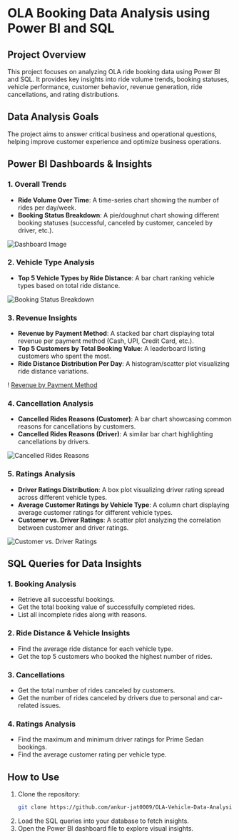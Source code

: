 # OLA Booking Data Analysis using Power BI and SQL

## Project Overview
This project focuses on analyzing OLA ride booking data using Power BI and SQL. It provides key insights into ride volume trends, booking statuses, vehicle performance, customer behavior, revenue generation, ride cancellations, and rating distributions.

## Data Analysis Goals
The project aims to answer critical business and operational questions, helping improve customer experience and optimize business operations.

## Power BI Dashboards & Insights
### **1. Overall Trends**
- **Ride Volume Over Time**: A time-series chart showing the number of rides per day/week.
- **Booking Status Breakdown**: A pie/doughnut chart showing different booking statuses (successful, canceled by customer, canceled by driver, etc.).

![Dashboard Image](https://github.com/ankur-jat0009/OLA-Vehicle-Data-Analysis/blob/main/Dashboard%20Photo/1.png)

### **2. Vehicle Type Analysis**
- **Top 5 Vehicle Types by Ride Distance**: A bar chart ranking vehicle types based on total ride distance.


![Booking Status Breakdown](https://github.com/ankur-jat0009/OLA-Vehicle-Data-Analysis/blob/main/Dashboard%20Photo/2.png)

### **3. Revenue Insights**
- **Revenue by Payment Method**: A stacked bar chart displaying total revenue per payment method (Cash, UPI, Credit Card, etc.).
- **Top 5 Customers by Total Booking Value**: A leaderboard listing customers who spent the most.
- **Ride Distance Distribution Per Day**: A histogram/scatter plot visualizing ride distance variations.


! [Revenue by Payment Method](https://github.com/ankur-jat0009/OLA-Vehicle-Data-Analysis/blob/main/Dashboard%20Photo/3.png)

### **4. Cancellation Analysis**
- **Cancelled Rides Reasons (Customer)**: A bar chart showcasing common reasons for cancellations by customers.
- **Cancelled Rides Reasons (Driver)**: A similar bar chart highlighting cancellations by drivers.
  
![Cancelled Rides Reasons](https://github.com/ankur-jat0009/OLA-Vehicle-Data-Analysis/blob/main/Dashboard%20Photo/4.png)

### **5. Ratings Analysis**
- **Driver Ratings Distribution**: A box plot visualizing driver rating spread across different vehicle types.
- **Average Customer Ratings by Vehicle Type**: A column chart displaying average customer ratings for different vehicle types.
- **Customer vs. Driver Ratings**: A scatter plot analyzing the correlation between customer and driver ratings.

  
![Customer vs. Driver Ratings](https://github.com/ankur-jat0009/OLA-Vehicle-Data-Analysis/blob/main/Dashboard%20Photo/5.png)


## SQL Queries for Data Insights
### **1. Booking Analysis**
- Retrieve all successful bookings.
- Get the total booking value of successfully completed rides.
- List all incomplete rides along with reasons.

### **2. Ride Distance & Vehicle Insights**
- Find the average ride distance for each vehicle type.
- Get the top 5 customers who booked the highest number of rides.

### **3. Cancellations**
- Get the total number of rides canceled by customers.
- Get the number of rides canceled by drivers due to personal and car-related issues.

### **4. Ratings Analysis**
- Find the maximum and minimum driver ratings for Prime Sedan bookings.
- Find the average customer rating per vehicle type.

## How to Use
1. Clone the repository:
   ```sh
   git clone https://github.com/ankur-jat0009/OLA-Vehicle-Data-Analysis.git
   ```
2. Load the SQL queries into your database to fetch insights.
3. Open the Power BI dashboard file to explore visual insights.

